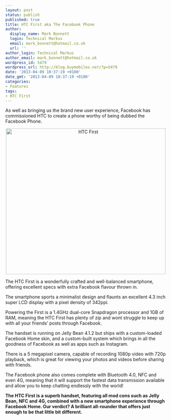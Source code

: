 ```yaml
---
layout: post
status: publish
published: true
title: HTC First aka The Facebook Phone
author:
  display_name: Mark Bonnett
  login: Technical Markus
  email: mark_bonnett@hotmail.co.uk
  url: ''
author_login: Technical Markus
author_email: mark_bonnett@hotmail.co.uk
wordpress_id: 5479
wordpress_url: http://blog.buymobiles.net/?p=5479
date: '2013-04-09 10:37:19 +0100'
date_gmt: '2013-04-09 10:37:19 +0100'
categories:
- Features
tags:
- HTC First
---
```

<p><span class="postStandFirst">As well as bringing us the brand new user experience, Facebook has commissioned HTC to create a phone worthy of being dubbed the Facebook Phone.</span></p>
<p style="text-align: center;"><img class="size-full wp-image-5480 aligncenter" alt="HTC First" src="https://a1comms-blog-buymobiles.storage.googleapis.com/2014/10/htc-first-slide-01.png" width="500" height="455" /></p>
<p>The HTC First is a wonderfully crafted and well-balanced smartphone, offering excellent specs with extra Facebook flavour thrown in.</p>
<p>The smartphone sports a minimalist design and flaunts an excellent 4.3 inch super LCD display with a pixel density of 342ppi.</p>
<p>Powering the First is a 1.4GHz dual-core Snapdragon processor and 1GB of RAM, meaning the HTC First has plenty of zip and wont struggle to keep up with all your friends&rsquo; posts through Facebook.</p>
<p>The handset is running on Jelly Bean 4.1.2 but ships with a custom-loaded Facebook Home skin, and a custom-built system which brings in all the goodness of Facebook as well as apps such as Instagram.</p>
<p>There is a 5 megapixel camera, capable of recording 1080p video with 720p playback, which is great for viewing your photos and videos before sharing with friends.</p>
<p>The Facebook phone also comes complete with Bluetooth 4.0, NFC and even 4G, meaning that it will support the fastest data transmission available and allow you to keep chatting endlessly with the world!</p>
<p><strong>The HTC First is a superb handset, featuring all mod cons such as Jelly Bean, NFC and 4G, combined with a new smartphone experience through Facebook Home. Our verdict? A brilliant all-rounder that offers just enough to be that little bit different.</strong></p>
